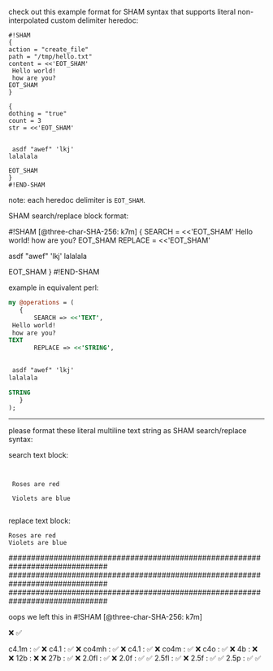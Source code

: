 

check out this example format for SHAM syntax that supports literal non-interpolated custom delimiter heredoc:


```sham
#!SHAM 
{
action = "create_file"
path = "/tmp/hello.txt"
content = <<'EOT_SHAM'
 Hello world!
 how are you?
EOT_SHAM
}

{
dothing = "true"
count = 3
str = <<'EOT_SHAM'

   
 asdf "awef" 'lkj'
lalalala 

EOT_SHAM
}
#!END-SHAM
```

note: each heredoc delimiter is `EOT_SHAM`. 



SHAM search/replace block format:


#!SHAM [@three-char-SHA-256: k7m]
{
SEARCH = <<'EOT_SHAM'
 Hello world!
 how are you?
EOT_SHAM
REPLACE = <<'EOT_SHAM'

   
 asdf "awef" 'lkj'
lalalala 

EOT_SHAM
}
#!END-SHAM


example in equivalent perl:


```perl
my @operations = (
   {
       SEARCH => <<'TEXT',
 Hello world!
 how are you?
TEXT
       REPLACE => <<'STRING',

   
 asdf "awef" 'lkj'
lalalala 

STRING
   }
);
```


---
 
please format these literal multiline text string as SHAM search/replace syntax:

search text block:

```

  
 Roses are red

 Violets are blue  
  
```

replace text block:


```
Roses are red
Violets are blue  
```


##############################################################################
##############################################################################
##############################################################################

oops we left this in #!SHAM [@three-char-SHA-256: k7m]


❌
✅

c4.1m  : ✅                ❌
c4.1   : ✅                ❌
co4mh  : ✅                ❌
c4.1   : ✅                ❌
co4m   : ✅                ❌
c4o    : ✅                ❌
4b     : ❌                ❌
12b    : ❌                ❌
27b    : ✅                ❌
2.0fl  : ✅                ❌
2.0f   : ✅                ✅
2.5fl  : ✅                ❌
2.5f   : ✅                ✅
2.5p   : ✅                ✅
